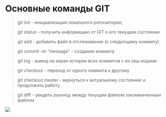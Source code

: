 # Основные команды GIT

> git init - инициализация локального репозитория;

> git status - получить информацию от GIT о его текущем состоянии


> git add - добавить файл в отслеживание (к следующему коммиту)

> git commit -m "message" - создание коммита

> git log - вывод на экран истории всех коммитов с их хеш кодами

> git checkout - переход от одного коммита к другому

> git checkout master - вернуться к актуальному состоянию и продолжить работу

> git diff - увидеть разницу между текущим файлом  закоммиченным файлом

![](https://img.freepik.com/premium-vector/the-end-hand-written-lettering-on-black_116399-28.jpg?w=740)
